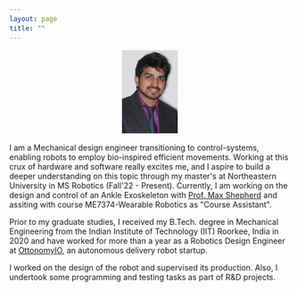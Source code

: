 ```yaml
---
layout: page
title: ""
---
```

<p align="center" width="100%">
    <img width="20%" src="/assets/my_photo.jpg"> 
</p>
<!-- <img align="center" width="120" height="120" src="/assets/my_photo.jpg" style="padding-right: 15px; padding-left: 15px;"> -->

I am a Mechanical design engineer transitioning to control-systems, enabling robots to employ bio-inspired efficient movements. Working at this crux of hardware and software really excites me, and I aspire to build a deeper understanding on this topic through my master's at Northeastern University in MS Robotics (Fall'22 - Present). Currently, I am working on the design and control of an Ankle Exoskeleton with [Prof. Max Shepherd](https://coe.northeastern.edu/people/shepherd-maxwell/) and assiting with course ME7374-Wearable Robotics as "Course Assistant".

Prior to my graduate studies, I received my B.Tech. degree in Mechanical Engineering from the Indian Institute of Technology (IIT) Roorkee, India in 2020 and have worked for more than a year as a Robotics Design Engineer at [OttonomyIO](https://ottonomy.io/), an autonomous delivery robot startup. 

I worked on the design of the robot and supervised its production. Also, I undertook some programming and testing tasks as part of R&D projects.